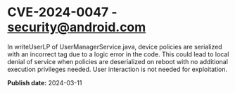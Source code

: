 # CVE-2024-0047 - security@android.com

In writeUserLP of UserManagerService.java, device policies are serialized with an incorrect tag due to a logic error in the code. This could lead to local denial of service when policies are deserialized on reboot with no additional execution privileges needed. User interaction is not needed for exploitation.

**Publish date:** 2024-03-11
